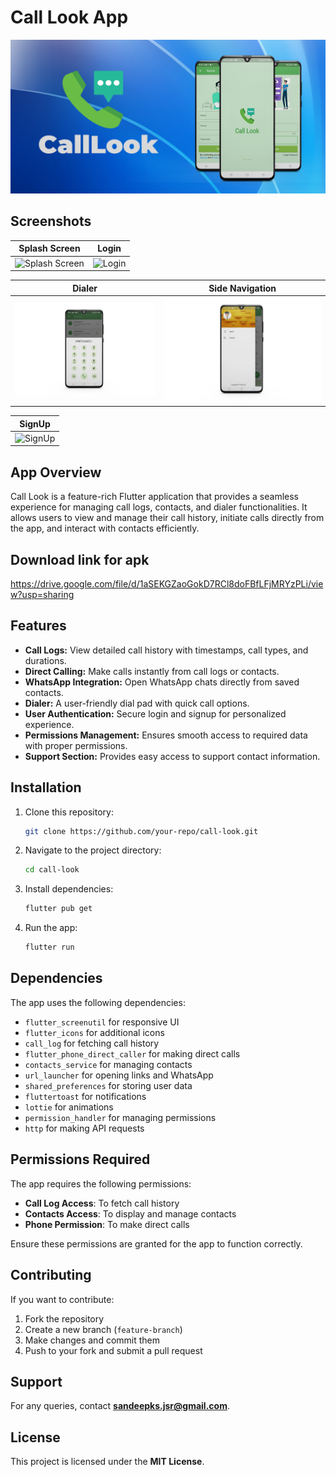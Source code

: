 # Call Look App

![Call Look Banner](https://github.com/Virussandy/Call-Look/blob/aa9ad8e2e3c34feb4badc9d23b11f18412d731d6/Screenshot/banner.png)

## Screenshots
| Splash Screen | Login |
|------------|------------|
| ![Splash Screen](https://github.com/Virussandy/Call-Look/blob/aa9ad8e2e3c34feb4badc9d23b11f18412d731d6/Screenshot/1.png) | ![Login](https://github.com/Virussandy/Call-Look/blob/aa9ad8e2e3c34feb4badc9d23b11f18412d731d6/Screenshot/1.png) | ![Dialer](https://github.com/Virussandy/Call-Look/blob/aa9ad8e2e3c34feb4badc9d23b11f18412d731d6/Screenshot/5.png) |

|  Dialer | Side Navigation |
|------------|------------|
| ![Dialer](https://github.com/Virussandy/Call-Look/blob/aa9ad8e2e3c34feb4badc9d23b11f18412d731d6/Screenshot/3.png) | ![Side Navigation](https://github.com/Virussandy/Call-Look/blob/aa9ad8e2e3c34feb4badc9d23b11f18412d731d6/Screenshot/4.png)

|  SignUp |
|------------|
| ![SignUp](https://github.com/Virussandy/Call-Look/blob/aa9ad8e2e3c34feb4badc9d23b11f18412d731d6/Screenshot/2.png) |

## App Overview
Call Look is a feature-rich Flutter application that provides a seamless experience for managing call logs, contacts, and dialer functionalities. It allows users to view and manage their call history, initiate calls directly from the app, and interact with contacts efficiently.

## Download link for apk
https://drive.google.com/file/d/1aSEKGZaoGokD7RCl8doFBfLFjMRYzPLi/view?usp=sharing

## Features
- **Call Logs:** View detailed call history with timestamps, call types, and durations.
- **Direct Calling:** Make calls instantly from call logs or contacts.
- **WhatsApp Integration:** Open WhatsApp chats directly from saved contacts.
- **Dialer:** A user-friendly dial pad with quick call options.
- **User Authentication:** Secure login and signup for personalized experience.
- **Permissions Management:** Ensures smooth access to required data with proper permissions.
- **Support Section:** Provides easy access to support contact information.

## Installation
1. Clone this repository:
   ```sh
   git clone https://github.com/your-repo/call-look.git
   ```
2. Navigate to the project directory:
   ```sh
   cd call-look
   ```
3. Install dependencies:
   ```sh
   flutter pub get
   ```
4. Run the app:
   ```sh
   flutter run
   ```

## Dependencies
The app uses the following dependencies:
- `flutter_screenutil` for responsive UI
- `flutter_icons` for additional icons
- `call_log` for fetching call history
- `flutter_phone_direct_caller` for making direct calls
- `contacts_service` for managing contacts
- `url_launcher` for opening links and WhatsApp
- `shared_preferences` for storing user data
- `fluttertoast` for notifications
- `lottie` for animations
- `permission_handler` for managing permissions
- `http` for making API requests

## Permissions Required
The app requires the following permissions:
- **Call Log Access**: To fetch call history
- **Contacts Access**: To display and manage contacts
- **Phone Permission**: To make direct calls

Ensure these permissions are granted for the app to function correctly.

## Contributing
If you want to contribute:
1. Fork the repository
2. Create a new branch (`feature-branch`)
3. Make changes and commit them
4. Push to your fork and submit a pull request

## Support
For any queries, contact **sandeepks.jsr@gmail.com**.

## License
This project is licensed under the **MIT License**.


